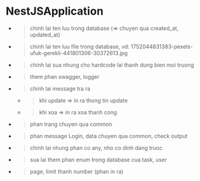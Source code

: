 # NestJSApplication

- > chinh lai ten luu trong database (=> chuyen qua created_at, updated_at) 

- >chinh lai ten luu file trong database, vd: 1752044831383-pexels-ufuk-gerekli-441801306-30372613.jpg

- >chinh lai sua nhung cho hardcode lai thanh dung bien moi truong

- >them phan swagger, logger

- >chinh lai message tra ra
  - >khi update => in ra thong tin update
  - >khi xoa => in ra xoa thanh cong

- >phan trang chuyen qua common

- >phan message Login, data chuyen qua common, check output

- >chinh lai nhung phan co any, nho co dinh dang truoc

- >sua lai them phan enum trong database cua task, user

- >page, limit thanh number (phan in ra)